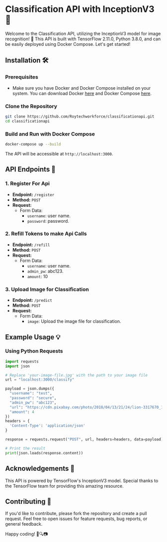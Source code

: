 # Classification API with InceptionV3 🚀

Welcome to the Classification API, utilizing the InceptionV3 model for image recognition! 🌟 This API is built with TensorFlow 2.11.0, Python 3.8.0, and can be easily deployed using Docker Compose. Let's get started!

## Installation 🛠️

### Prerequisites
- Make sure you have Docker and Docker Compose installed on your system. You can download Docker [here](https://www.docker.com/get-started) and Docker Compose [here](https://docs.docker.com/compose/install/).

### Clone the Repository
```bash
git clone https://github.com/Roytechworkforce/classificationapi.git
cd classificationapi
```

### Build and Run with Docker Compose
```bash
docker-compose up --build
```

The API will be accessible at `http://localhost:3000`.

## API Endpoints 🚀
### 1. Register For Api
- **Endpoint:** `/register`
- **Method:** `POST`
- **Request:**
  - Form Data:
    - `username`: user name.
    - `password`: password.
### 2. Refill Tokens to make Api Calls
- **Endpoint:** `/refill`
- **Method:** `POST`
- **Request:**
  - Form Data:
    - `username`: user name.
    - `admin_pw`: abc123.
    - `amount`: 10

### 3. Upload Image for Classification
- **Endpoint:** `/predict`
- **Method:** `POST`
- **Request:**
  - Form Data:
    - `image`: Upload the image file for classification.

## Example Usage 💡

### Using Python Requests
```python
import requests
import json

# Replace 'your-image-file.jpg' with the path to your image file
url = "localhost:3000/classify"

payload = json.dumps({
  "username": "test",
  "password": "secure",
  "admin_pw": "abc123",
  "url": "https://cdn.pixabay.com/photo/2018/04/13/21/24/lion-3317670_1280.jpg",
  "amount": 4
})
headers = {
  'Content-Type': 'application/json'
}

response = requests.request("POST", url, headers=headers, data=payload)

# Print the result
print(json.loads(response.content))
```

## Acknowledgements 🙌

This API is powered by TensorFlow's InceptionV3 model. Special thanks to the TensorFlow team for providing this amazing resource.

## Contributing 🤝

If you'd like to contribute, please fork the repository and create a pull request. Feel free to open issues for feature requests, bug reports, or general feedback.

Happy coding! 🚀🔍📷
